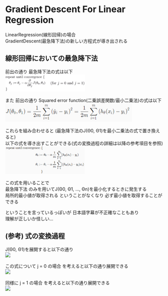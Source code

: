 # Gradient Descent For Linear Regression
LinearRegression(線形回帰)の場合  
GradientDescent(最急降下法)の新しい方程式が導き出される  

## 線形回帰においての最急降下法
前出の通り 最急降下法の式は以下  
<img src="../../img/01_08_gradient_descent_algorithm.png" width=50%>  

また 前出の通り Squared error function(二乗誤差関数/最小二乗法)の式は以下  
<img src="../../img/01_05_cost_function_formula.png">  

これらを組み合わせると (最急降下法のJ(Θ0, Θ1)を最小二乗法の式で置き換えると)  
以下の式を導き出すことができる(式の変換過程の詳細は以降の参考項目を参照)  
<img src="../../img/01_10_gradient_descent_for_linear_regression_algorithm.png" width=50%>  

この式を用いることで  
最急降下法 のみを用いてJ(Θ0, Θ1, ..., Θn)を最小化するときに発生する  
局所的最小値が取得される ということがなくなり 必ず最小値を取得することができる  

ということを言っているっぽいが 日本語字幕が不正確なこともあり  
理解が正しいか怪しい...

## (参考) 式の変換過程
J(Θ0, Θ1)を展開すると以下の通り  
<img src="https://latex.codecogs.com/gif.latex?\frac{\partial}{\partial\Theta_{j}}J(\Theta_{0},&space;\Theta_{1})&space;\\&space;=&space;\frac{\partial}{\partial\Theta_{j}}&space;\cdot&space;\frac{1}{2m}&space;\sum_{i=1}^{m}(h_{\Theta}(x^{(i)})&space;-&space;y^{(i)})^{2}&space;\\&space;=&space;\frac{\partial}{\partial\Theta_{j}}&space;\cdot&space;\frac{1}{2m}&space;\sum_{i=1}^{m}(\Theta_{0}&space;&plus;&space;\Theta_{1}x^{(i)}&space;-&space;y^{(i)})^{2}&space;\\&space;=&space;\frac{\partial}{\partial\Theta_{j}}&space;\cdot&space;\frac{1}{2m}&space;\sum_{i=1}^{m}(&space;\Theta_{0}^{2}&space;&plus;&space;\Theta_{1}^{2}x^{(i)^{2}}&space;&plus;&space;y^{(i)^{2}}&space;&plus;&space;2\Theta_{0}\Theta_{1}x^{(i)}&space;-&space;2\Theta_{1}x^{(i)}y^{(i)}&space;-&space;2y^{(i)}\Theta_{0}&space;)" width=50%>  

この式について j = 0 の場合 を考えると以下の通り展開できる  
<img src="https://latex.codecogs.com/gif.latex?j%20%3D%200%20%3A%20%5Cfrac%7B%5Cpartial%7D%7B%5Cpartial%5CTheta_%7Bj%7D%7DJ%28%5CTheta_%7B0%7D%2C%20%5CTheta_%7B1%7D%29%20%5C%5C%20%3D%20%5Cfrac%7B%5Cpartial%7D%7B%5Cpartial%5CTheta_%7B0%7D%7D%20%5Ccdot%20%5Cfrac%7B1%7D%7B2m%7D%20%5Csum_%7Bi%3D1%7D%5E%7Bm%7D%28%20%5CTheta_%7B0%7D%5E%7B2%7D%20&plus;%20%5CTheta_%7B1%7D%5E%7B2%7Dx%5E%7B%28i%29%5E%7B2%7D%7D%20&plus;%20y%5E%7B%28i%29%5E%7B2%7D%7D%20&plus;%202%5CTheta_%7B0%7D%5CTheta_%7B1%7Dx%5E%7B%28i%29%7D%20-%202%5CTheta_%7B1%7Dx%5E%7B%28i%29%7Dy%5E%7B%28i%29%7D%20-%202y%5E%7B%28i%29%7D%5CTheta_%7B0%7D%20%29%20%5C%5C%20%3D%20%5Cfrac%7B1%7D%7B2m%7D%20%5Csum_%7Bi%3D1%7D%5E%7Bm%7D%28%202%5CTheta_%7B0%7D%20&plus;%202%5CTheta_%7B1%7Dx%5E%7B%28i%29%7D%20-%202y%5E%7B%28i%29%7D%20%29%20%5C%5C%20%3D%20%5Cfrac%7B1%7D%7Bm%7D%20%5Csum_%7Bi%3D1%7D%5E%7Bm%7D%28%20%5CTheta_%7B0%7D%20&plus;%20%5CTheta_%7B1%7Dx%5E%7B%28i%29%7D%20-%20y%5E%7B%28i%29%7D%20%29%20%5C%5C%20%3D%20%5Cfrac%7B1%7D%7Bm%7D%20%5Csum_%7Bi%3D1%7D%5E%7Bm%7D%28%20h_%7B%5CTheta%7D%28x%5E%7B%28i%29%7D%29%20-%20y%5E%7B%28i%29%7D%20%29" width=50%>

同様に j = 1 の場合 を考えると以下の通り展開できる  
<img src="https://latex.codecogs.com/gif.latex?j&space;=&space;1&space;:&space;\frac{\partial}{\partial\Theta_{j}}J(\Theta_{0},&space;\Theta_{1})&space;\\&space;=&space;\frac{\partial}{\partial\Theta_{1}}&space;\cdot&space;\frac{1}{2m}&space;\sum_{i=1}^{m}(&space;\Theta_{0}^{2}&space;&plus;&space;\Theta_{1}^{2}x^{(i)^{2}}&space;&plus;&space;y^{(i)^{2}}&space;&plus;&space;2\Theta_{0}\Theta_{1}x^{(i)}&space;-&space;2\Theta_{1}x^{(i)}y^{(i)}&space;-&space;2y^{(i)}\Theta_{0}&space;)&space;\\&space;=&space;\frac{1}{2m}&space;\sum_{i=1}^{m}(&space;2\Theta_{1}x^{(i)^{2}}&space;&plus;&space;2\Theta_{0}x^{(i)}&space;-&space;2x^{(i)}y^{(i)}&space;)&space;\\&space;=&space;\frac{1}{m}&space;\sum_{i=1}^{m}(&space;\Theta_{1}x^{(i)^{2}}&space;&plus;&space;\Theta_{0}x^{(i)}&space;-&space;x^{(i)}y^{(i)}&space;)&space;\\&space;=&space;\frac{1}{m}&space;\sum_{i=1}^{m}(&space;\Theta_{1}x^{(i)}&space;&plus;&space;\Theta_{0}&space;-&space;y^{(i)}&space;)&space;\cdot&space;x^{(i)}&space;\\&space;=&space;\frac{1}{m}&space;\sum_{i=1}^{m}(&space;h_{\Theta}(x^{(i)})&space;-&space;y^{(i)}&space;)&space;\cdot&space;x^{(i)}" width=50%>
